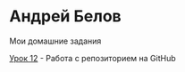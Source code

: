 # Андрей Белов
Мои домашние задания

[Урок 12](https://badgunman.github.io/lesson_12/ "Моя готовая домашка") - Работа с репозиторием на GitHub
